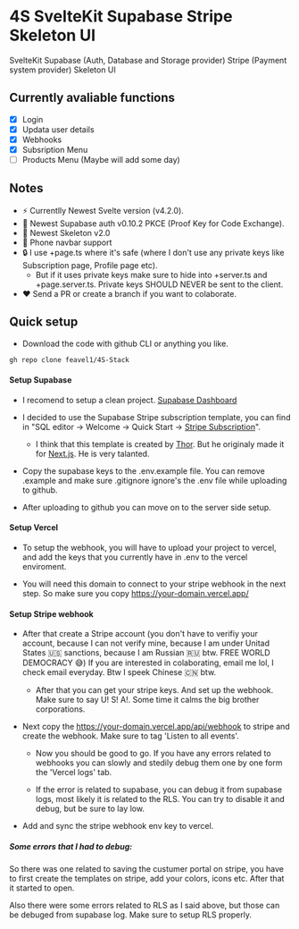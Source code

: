 # 4S SvelteKit Supabase Stripe Skeleton UI

SvelteKit
Supabase (Auth, Database and Storage provider)
Stripe (Payment system provider)
Skeleton UI

## Currently avaliable functions

- [x] Login
- [x] Updata user details
- [x] Webhooks
- [x] Subsription Menu
- [ ] Products Menu (Maybe will add some day)

## Notes

- ⚡️ Currentlly Newest Svelte version (v4.2.0).
- 🔐 Newest Supabase auth v0.10.2 PKCE (Proof Key for Code Exchange).
- 🎨 Newest Skeleton v2.0
- 📱 Phone navbar support
- 🔒 I use +page.ts where it's safe (where I don't use any private keys like Subscription page, Profile page etc). 
  - But if it uses private keys make sure to hide into +server.ts and +page.server.ts. Private keys SHOULD NEVER be sent to the client.
- ❤️ Send a PR or create a branch if you want to colaborate. 


## Quick setup

- Download the code with github CLI or anything you like.

```bash
gh repo clone feavel1/4S-Stack
```

#### Setup Supabase
- I recomend to setup a clean project. [Supabase Dashboard](https://supabase.com/dashboard/projects)
  
- I decided to use the Supabase Stripe subscription template, you can find in "SQL editor -> Welcome -> Quick Start -> [Stripe Subscription](https://supabase-sql.vercel.app/stripe-subscriptions)".
      
  - I think that this template is created by [Thor](https://github.com/thorwebdev). But he originaly made it for [Next.js](https://github.com/vercel/nextjs-subscription-payments). He is very talanted.

- Copy the supabase keys to the .env.example file. You can remove .example and make sure .gitignore ignore's the .env file while uploading to github.
- After uploading to github you can move on to the server side setup.
  

#### Setup Vercel

- To setup the webhook, you will have to upload your project to vercel, and add the keys that you currently have in .env to the vercel enviroment.

- You will need this domain to connect to your stripe webhook in the next step. So make sure you copy https://your-domain.vercel.app/


#### Setup Stripe webhook

- After that create a Stripe account (you don't have to verifiy your account, because I can not verify mine, because I am under Unitad States 🇺🇸 sanctions, because I am Russian 🇷🇺 btw. FREE WORLD DEMOCRACY 😅) If you are interested in colaborating, email me lol, I check email everyday. Btw I speek Chinese 🇨🇳 btw.

  - After that you can get your stripe keys. And set up the webhook. Make sure to say U! S! A!. Some time it calms the big brother corporations.

- Next copy the https://your-domain.vercel.app/api/webhook to stripe and create the webhook. Make sure to tag 'Listen to all events'.
  
  - Now you should be good to go. If you have any errors related to webhooks you can slowly and stedily debug them one by one form the 'Vercel logs' tab.
  
  - If the error is related to supabase, you can debug it from supabase logs, most likely it is related to the RLS. You can try to disable it and debug, but be sure to lay low.

- Add and sync the stripe webhook env key to vercel.


##### Some errors that I had to debug:

So there was one related to saving the custumer portal on stripe, you have to first create the templates on stripe, add your colors, icons etc. After that it started to open.

Also there were some errors related to RLS as I said above, but those can be debuged from supabase log. Make sure to setup RLS properly.